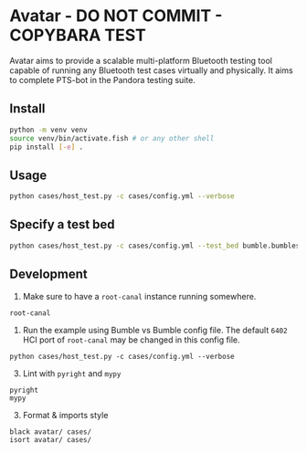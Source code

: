 # Avatar - DO NOT COMMIT - COPYBARA TEST

Avatar aims to provide a scalable multi-platform Bluetooth testing tool capable
of running any Bluetooth test cases virtually and physically. It aims to
complete PTS-bot in the Pandora testing suite.

## Install

```bash
python -m venv venv
source venv/bin/activate.fish # or any other shell
pip install [-e] .
```

## Usage

```bash
python cases/host_test.py -c cases/config.yml --verbose
```

## Specify a test bed
```bash
python cases/host_test.py -c cases/config.yml --test_bed bumble.bumbles --verbose
```

## Development

1. Make sure to have a `root-canal` instance running somewhere.
```bash
root-canal
```

1. Run the example using Bumble vs Bumble config file. The default `6402` HCI port of `root-canal` may be changed in this config file.
```
python cases/host_test.py -c cases/config.yml --verbose
```

3. Lint with `pyright` and `mypy`
```
pyright
mypy
```

3. Format & imports style
```
black avatar/ cases/
isort avatar/ cases/
```
